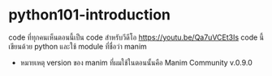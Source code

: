 # python101-introduction
code ที่ทุกคนเห็นตอนนี้เป็น code สำหรับวีดีโอ https://youtu.be/Qa7uVCEt3Is
code นี้เขียนด้วย python และใช้ module ที่ชื่อว่า manim
* หมายเหตุ version ของ manim ที่ผมใช้ในตอนนั้นคือ Manim Community v.0.9.0
